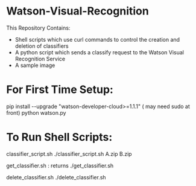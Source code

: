 # Watson-Visual-Recognition
This Repository Contains:
- Shell scripts which use curl commands to control the creation and deletion of classifiers
- A python script which sends a classify request to the Watson Visual Recognition Service
- A sample image




# For First Time Setup:

pip install --upgrade "watson-developer-cloud>=1.1.1" ( may need sudo at front)
python watson.py

# To Run Shell Scripts:

classifier_script.sh
./classifier_script.sh A.zip B.zip

get_classifier.sh : returns 
./get_classifier.sh

delete_classifier.sh
./delete_classifier.sh
